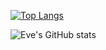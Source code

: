 [![Top Langs](https://github-readme-stats.vercel.app/api/top-langs/?username=starryeve&layout=compact)](https://github.com/anuraghazra/github-readme-stats)

![Eve's GitHub stats](https://github-readme-stats.vercel.app/api?username=starryeve&show_icons=true&theme=radical)

